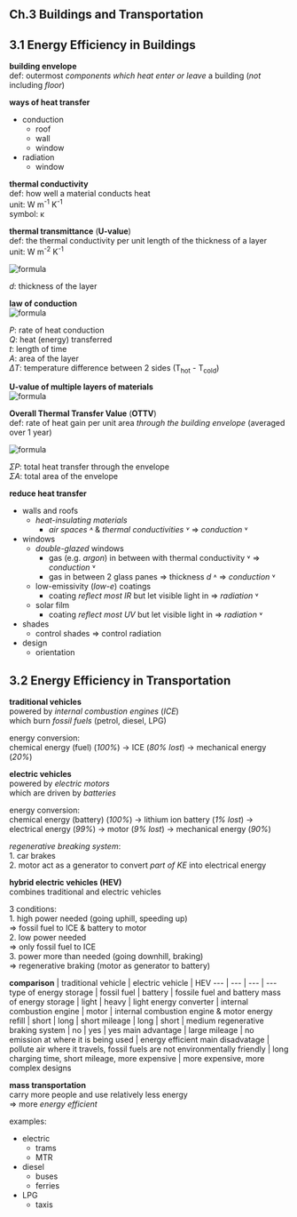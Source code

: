## Ch.3 Buildings and Transportation

## 3.1 Energy Efficiency in Buildings  

**building envelope**  
def: outermost *components which heat enter or leave* a building (*not* including *floor*)  

**ways of heat transfer**  
- conduction
	- roof
	- wall
	- window
- radiation
	- window

**thermal conductivity**  
def: how well a material conducts heat  
unit: W m<sup>-1</sup> K<sup>-1</sup>  
symbol: κ  

**thermal transmittance** (**U-value**)  
def: the thermal conductivity per unit length of the thickness of a layer  
unit: W m<sup>-2</sup> K<sup>-1</sup>  

![formula](https://render.githubusercontent.com/render/math?math=\LARGE\\\U=\frac{\kappa}{d})  

*d*: thickness of the layer  

**law of conduction**  
![formula](https://render.githubusercontent.com/render/math?math=\LARGE\\\P=\frac{Q}{t}=\kappa\frac{A\Delta\\\T}{d}=UA\Delta\\\T)  

*P*: rate of heat conduction  
*Q*: heat (energy) transferred  
*t*: length of time  
*A*: area of the layer  
*ΔT*: temperature difference between 2 sides (T<sub>hot</sub> - T<sub>cold</sub>)  

**U-value of multiple layers of materials**  
![formula](https://render.githubusercontent.com/render/math?math=\LARGE\frac{1}{U}=\Sigma\frac{1}{U})  

**Overall Thermal Transfer Value** (**OTTV**)  
def: rate of heat gain per unit area *through the building envelope* (averaged over 1 year)  

![formula](https://render.githubusercontent.com/render/math?math=\LARGE\OTTV=\frac{\Sigma\\\P}{\Sigma\\\A})  

*ΣP*: total heat transfer through the envelope  
*ΣA*: total area of the envelope  

**reduce heat transfer**  
- walls and roofs
	- *heat-insulating materials*
		- *air spaces ˄* & *thermal conductivities ˅* => *conduction* ˅
- windows
	- *double-glazed* windows
		- gas (e.g. *argon*) in between with thermal conductivity ˅ => *conduction* ˅
		- gas in between 2 glass panes => thickness *d* ˄ => *conduction* ˅
	- low-emissivity (*low-e*) coatings
		- coating *reflect most IR* but let visible light in => *radiation* ˅  
	- solar film
		- coating *reflect most UV* but let visible light in => *radiation* ˅  
- shades
	- control shades => control radiation
- design
	- orientation

## 3.2 Energy Efficiency in Transportation

**traditional vehicles**  
powered by *internal combustion engines* (*ICE*)  
which burn *fossil fuels* (petrol, diesel, LPG)  
  
energy conversion:  
chemical energy (fuel) (*100%*) -> ICE (*80% lost*) -> mechanical energy (*20%*)

**electric vehicles**  
powered by *electric motors*  
which are driven by *batteries*  
  
energy conversion:  
chemical energy (battery) (*100%*) -> lithium ion battery (*1% lost*) -> electrical energy (*99%*) -> motor (*9% lost*) -> mechanical energy (*90%*)  
  
*regenerative breaking system*:  
1\. car brakes  
2\. motor act as a generator to convert *part of KE* into electrical energy

**hybrid electric vehicles (HEV)**  
combines traditional and electric vehicles  

3 conditions:  
1\. high power needed (going uphill, speeding up)  
=> fossil fuel to ICE & battery to motor  
2\. low power needed   
=> only fossil fuel to ICE  
3\. power more than needed (going downhill, braking)  
=> regenerative braking (motor as generator to battery)

**comparison**
</empty> | traditional vehicle | electric vehicle | HEV
--- | --- | --- | ---
type of energy storage | fossil fuel | battery | fossile fuel and battery
mass of energy storage | light | heavy | light
energy converter | internal combustion engine | motor | internal combustion engine & motor
energy refill | short | long | short
mileage | long | short | medium
regenerative braking system | no | yes | yes
main advantage | large mileage | no emission at where it is being used | energy efficient
main disadvatage | pollute air where it travels, fossil fuels are not environmentally friendly | long charging time, short mileage, more expensive | more expensive, more complex designs

**mass transportation**  
carry more people and use relatively less energy  
=> more *energy efficient*  

examples:  
- electric 
	- trams
	- MTR  
- diesel
	- buses
	- ferries
- LPG
	- taxis
